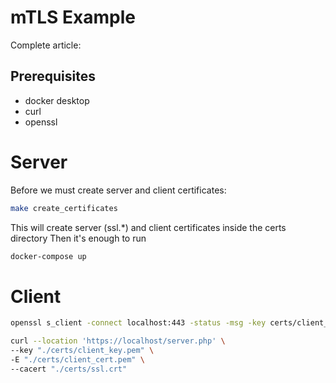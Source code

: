 # mTLS Example

Complete article:

## Prerequisites

- docker desktop
- curl
- openssl

# Server

Before we must create server and client certificates:

```bash
make create_certificates
```

This will create server (ssl.*) and client certificates inside the certs directory
Then it's enough to run

```bash
docker-compose up
```

# Client

```bash
openssl s_client -connect localhost:443 -status -msg -key certs/client_key.pem -cert certs/client_cert.pem -CAfile certs/ssl.crt -state
```

```bash
curl --location 'https://localhost/server.php' \
--key "./certs/client_key.pem" \
-E "./certs/client_cert.pem" \
--cacert "./certs/ssl.crt" 
```